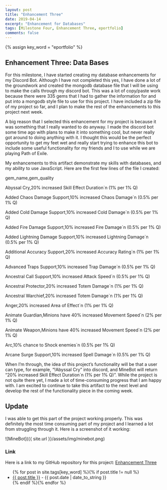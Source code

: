 ```yaml
---
layout: post
title: "Enhancement Three"
date: 2019-04-14
excerpt: "Enhancement for Databases"
tags: [Milestone Four, Enhancement Three, eportfolio]
comments: false
---
```

{% assign key_word = "eportfolio" %}
## Enhancement Three: Data Bases

For this milestone, I have started creating my database enhancements for my Discord Bot.  Although I have not completed this yes, I have done a lot of the groundwork and created the mongodb database file that I will be using to make the calls through my discord bot.  This was a lot of copy/paste work because there were 335 gems that I had to gather the information for and put into a mongodb style file to use for this project.  I have included a zip file of my project so far, and I plan to make the rest of the enhancements to this project next week.

A big reason that I selected this enhancement for my project is because it was something that I really wanted to do anyway.  I made the discord bot some time ago with plans to make it into something cool, but never really got around to doing anything with it.  I thought this would be the perfect opportunity to get my feet wet and really start trying to enhance this bot to include some useful functionality for my friends and I to use while we are playing Path of Exile.

My enhancements to this artifact demonstrate my skills with databases, and my ability to use JavaScript.  Here are the first few lines of the file I created:

gem_name,gem_quality

Abyssal Cry,20% increased Skill Effect Duration`n (1% per 1% Q)

Added Chaos Damage Support,10% increased Chaos Damage`n (0.5% per 1% Q)

Added Cold Damage Support,10% increased Cold Damage`n (0.5% per 1% Q)

Added Fire Damage Support,10% increased Fire Damage`n (0.5% per 1% Q)

Added Lightning Damage Support,10% increased Lightning Damage`n (0.5% per 1% Q)

Additional Accuracy Support,20% increased Accuracy Rating`n (1% per 1% Q)

Advanced Traps Support,10% increased Trap Damage`n (0.5% per 1% Q)

Ancestral Call Support,10% increased Attack Speed`n (0.5% per 1% Q)

Ancestral Protector,20% increased Totem Damage`n (1% per 1% Q)

Ancestral Warchief,20% increased Totem Damage`n (1% per 1% Q)

Anger,20% increased Area of Effect`n (1% per 1% Q)

Animate Guardian,Minions have 40% increased Movement Speed`n (2% per 1% Q)

Animate Weapon,Minions have 40% increased Movement Speed`n (2% per 1% Q)

Arc,10% chance to Shock enemies`n (0.5% per 1% Q)

Arcane Surge Support,10% increased Spell Damage`n (0.5% per 1% Q)


When I’m through, the idea of this project’s functionality will be that a user can type, for example, “!Abyssal Cry” into discord, and MineBot will return “20% increased Skill Effect Duration`n (1% per 1% Q)”.  While the project is not quite there yet, I made a lot of time-consuming progress that I am happy with.  I am excited to continue to take this artifact to the next level and develop the rest of the functionality piece in the coming week.

## Update

I was able to get this part of the project working properly.  This was definitely the most time consuming part of my project and I learned a lot from struggling through it.  Here is a screenshot of it working:

![MineBot]({{ site.url }}/assets/img/minebot.png)

### Link

Here is a link to my GitHub repository for this project:
[Enhancement Three](https://github.com/MegAlgarin/discord-bot) 




<article>
	<ul>
    {% for post in site.tags[key_word] %}{% if post.title != null %}
        <li class="entry-title"><a href="{{ site.url }}{{ post.url }}" title="{{ post.title }}">{{ post.title }}</a> - {{ post.date | date_to_string }} </li>
    {% endif %}{% endfor %}
	</ul>